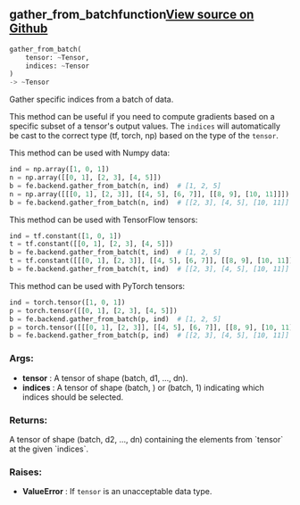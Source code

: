 ## gather_from_batch<span class="tag">function</span><a class="sourcelink" href=https://github.com/fastestimator/fastestimator/blob/r1.1/fastestimator/backend/gather_from_batch.py/#L28-L82>View source on Github</a>
```python
gather_from_batch(
	tensor: ~Tensor,
	indices: ~Tensor
)
-> ~Tensor
```
Gather specific indices from a batch of data.

This method can be useful if you need to compute gradients based on a specific subset of a tensor's output values.
The `indices` will automatically be cast to the correct type (tf, torch, np) based on the type of the `tensor`.

This method can be used with Numpy data:
```python
ind = np.array([1, 0, 1])
n = np.array([[0, 1], [2, 3], [4, 5]])
b = fe.backend.gather_from_batch(n, ind)  # [1, 2, 5]
n = np.array([[[0, 1], [2, 3]], [[4, 5], [6, 7]], [[8, 9], [10, 11]]])
b = fe.backend.gather_from_batch(n, ind)  # [[2, 3], [4, 5], [10, 11]]
```

This method can be used with TensorFlow tensors:
```python
ind = tf.constant([1, 0, 1])
t = tf.constant([[0, 1], [2, 3], [4, 5]])
b = fe.backend.gather_from_batch(t, ind)  # [1, 2, 5]
t = tf.constant([[[0, 1], [2, 3]], [[4, 5], [6, 7]], [[8, 9], [10, 11]]])
b = fe.backend.gather_from_batch(t, ind)  # [[2, 3], [4, 5], [10, 11]]
```

This method can be used with PyTorch tensors:
```python
ind = torch.tensor([1, 0, 1])
p = torch.tensor([[0, 1], [2, 3], [4, 5]])
b = fe.backend.gather_from_batch(p, ind)  # [1, 2, 5]
p = torch.tensor([[[0, 1], [2, 3]], [[4, 5], [6, 7]], [[8, 9], [10, 11]]])
b = fe.backend.gather_from_batch(p, ind)  # [[2, 3], [4, 5], [10, 11]]
```


<h3>Args:</h3>

* **tensor** :  A tensor of shape (batch, d1, ..., dn).
* **indices** :  A tensor of shape (batch, ) or (batch, 1) indicating which indices should be selected.

<h3>Returns:</h3>
    A tensor of shape (batch, d2, ..., dn) containing the elements from `tensor` at the given `indices`.

<h3>Raises:</h3>

* **ValueError** :  If `tensor` is an unacceptable data type.

